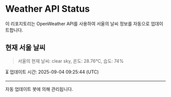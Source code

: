 
# Weather API Status

이 리포지토리는 OpenWeather API를 사용하여 서울의 날씨 정보를 자동으로 업데이트합니다.

## 현재 서울 날씨
> 서울의 현재 날씨: clear sky, 온도: 28.76°C, 습도: 74%

⏳ 업데이트 시간: 2025-09-04 09:25:44 (UTC)

---
자동 업데이트 봇에 의해 관리됩니다.
